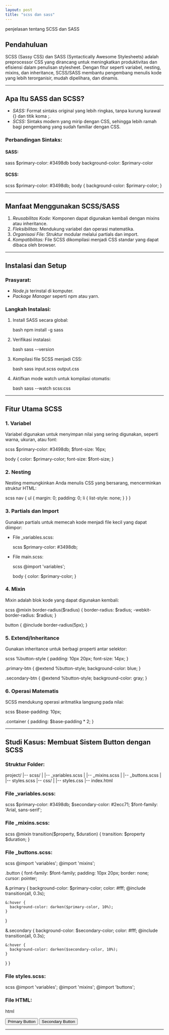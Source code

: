 ```yaml
---
layout: post
title: "scss dan sass"
---
```


penjelasan tentang SCSS dan SASS

## Pendahuluan

SCSS (Sassy CSS) dan SASS (Syntactically Awesome Stylesheets) adalah preprocessor CSS yang dirancang untuk meningkatkan produktivitas dan efisiensi dalam penulisan stylesheet. Dengan fitur seperti variabel, nesting, mixins, dan inheritance, SCSS/SASS membantu pengembang menulis kode yang lebih terorganisir, mudah dipelihara, dan dinamis.

---

## Apa Itu SASS dan SCSS?

* *SASS:* Format sintaks original yang lebih ringkas, tanpa kurung kurawal {} dan titik koma ;.
* *SCSS:* Sintaks modern yang mirip dengan CSS, sehingga lebih ramah bagi pengembang yang sudah familiar dengan CSS.

### Perbandingan Sintaks:

#### SASS:

sass
$primary-color: #3498db
body
  background-color: $primary-color


#### SCSS:

scss
$primary-color: #3498db;
body {
  background-color: $primary-color;
}


---

## Manfaat Menggunakan SCSS/SASS

1. *Reusabilitas Kode:* Komponen dapat digunakan kembali dengan mixins atau inheritance.
2. *Fleksibilitas:* Mendukung variabel dan operasi matematika.
3. *Organisasi File:* Struktur modular melalui partials dan import.
4. *Kompatibilitas:* File SCSS dikompilasi menjadi CSS standar yang dapat dibaca oleh browser.

---

## Instalasi dan Setup

### Prasyarat:

* *Node.js* terinstal di komputer.
* *Package Manager* seperti npm atau yarn.

### Langkah Instalasi:

1. Install SASS secara global:

   bash
   npm install -g sass
   
2. Verifikasi instalasi:

   bash
   sass --version
   
3. Kompilasi file SCSS menjadi CSS:

   bash
   sass input.scss output.css
   
4. Aktifkan mode watch untuk kompilasi otomatis:

   bash
   sass --watch scss:css
   

---

## Fitur Utama SCSS

### 1. Variabel

Variabel digunakan untuk menyimpan nilai yang sering digunakan, seperti warna, ukuran, atau font:

scss
$primary-color: #3498db;
$font-size: 16px;

body {
  color: $primary-color;
  font-size: $font-size;
}


### 2. Nesting

Nesting memungkinkan Anda menulis CSS yang bersarang, mencerminkan struktur HTML:

scss
nav {
  ul {
    margin: 0;
    padding: 0;
    li {
      list-style: none;
    }
  }
}


### 3. Partials dan Import

Gunakan partials untuk memecah kode menjadi file kecil yang dapat diimpor:

* File _variables.scss:

  scss
  $primary-color: #3498db;
  
* File main.scss:

  scss
  @import 'variables';

  body {
    color: $primary-color;
  }
  

### 4. Mixin

Mixin adalah blok kode yang dapat digunakan kembali:

scss
@mixin border-radius($radius) {
  border-radius: $radius;
  -webkit-border-radius: $radius;
}

button {
  @include border-radius(5px);
}


### 5. Extend/Inheritance

Gunakan inheritance untuk berbagi properti antar selektor:

scss
%button-style {
  padding: 10px 20px;
  font-size: 14px;
}

.primary-btn {
  @extend %button-style;
  background-color: blue;
}

.secondary-btn {
  @extend %button-style;
  background-color: gray;
}


### 6. Operasi Matematis

SCSS mendukung operasi aritmatika langsung pada nilai:

scss
$base-padding: 10px;

.container {
  padding: $base-padding * 2;
}


---

## Studi Kasus: Membuat Sistem Button dengan SCSS

### Struktur Folder:


project/
|-- scss/
|   |-- _variables.scss
|   |-- _mixins.scss
|   |-- _buttons.scss
|   |-- styles.scss
|-- css/
|   |-- styles.css
|-- index.html


### File _variables.scss:

scss
$primary-color: #3498db;
$secondary-color: #2ecc71;
$font-family: 'Arial, sans-serif';


### File _mixins.scss:

scss
@mixin transition($property, $duration) {
  transition: $property $duration;
}


### File _buttons.scss:

scss
@import 'variables';
@import 'mixins';

.button {
  font-family: $font-family;
  padding: 10px 20px;
  border: none;
  cursor: pointer;

  &.primary {
    background-color: $primary-color;
    color: #fff;
    @include transition(all, 0.3s);

    &:hover {
      background-color: darken($primary-color, 10%);
    }
  }

  &.secondary {
    background-color: $secondary-color;
    color: #fff;
    @include transition(all, 0.3s);

    &:hover {
      background-color: darken($secondary-color, 10%);
    }
  }
}


### File styles.scss:

scss
@import 'variables';
@import 'mixins';
@import 'buttons';


### File HTML:

html
<!DOCTYPE html>
<html lang="en">
<head>
  <meta charset="UTF-8">
  <meta name="viewport" content="width=device-width, initial-scale=1.0">
  <link rel="stylesheet" href="css/styles.css">
  <title>SCSS Buttons</title>
</head>
<body>
  <button class="button primary">Primary Button</button>
  <button class="button secondary">Secondary Button</button>
</body>
</html>


---
